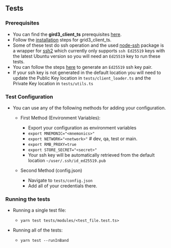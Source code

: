 ## Tests

### Prerequisites

- You can find the **gird3_client_ts** prerequisites [here](https://github.com/threefoldtech/grid3_client_ts#prerequisites).
- Follow the [installation](https://github.com/threefoldtech/grid3_client_ts#installation) steps for grid3_client_ts.
- Some of these test do ssh operation and the used [node-ssh](https://www.npmjs.com/package/node-ssh/v/13.0.0) package is a wrapper for [ssh2](https://www.npmjs.com/package/ssh2) which currently only supports `ssh Ed25519` keys with the latest Ubuntu version so you will need an `Ed25519` key to run these tests.
- You can follow the steps [here](https://render.com/docs/ssh-generating-keys) to generate an `Ed25519` ssh key pair.
- If your ssh key is not generated in the default location you will need to update the Public Key location in `tests/client_loader.ts` and the Private Key location in `tests/utils.ts`

### Test Configuration

- You can use any of the following methods for adding your configuration.

  - First Method (Environment Variables):

    - Export your configuration as environment variables
    - `export MNEMONIC="<mnemonics>"`
    - `export NETWORK="<network>"` # dev, qa, test or main.
    - `export RMB_PROXY=true`
    - `export STORE_SECRET="<secret>"`
    - Your ssh key will be automatically retrieved from the default location `~/user/.ssh/id_ed25519.pub`

  - Second Method (config.json)
    - Navigate to `tests/config.json`
    - Add all of your credentials there.

### Running the tests

- Running a single test file:

  - `yarn test tests/modules/<test_file.test.ts>`

- Running all of the tests:

  - `yarn test --runInBand`
